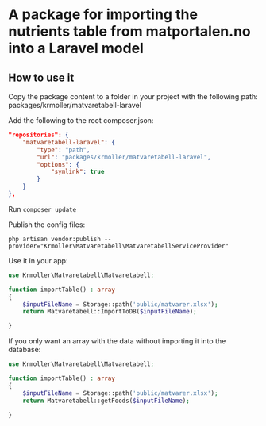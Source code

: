 # A package for importing the nutrients table from matportalen.no into a Laravel model


## How to use it
Copy the package content to a folder in your project with the following path:
packages/krmoller/matvaretabell-laravel

Add the following to the root composer.json:
```json
"repositories": {
    "matvaretabell-laravel": {
        "type": "path",
        "url": "packages/krmoller/matvaretabell-laravel",
        "options": {
            "symlink": true
        }
    }
},
```

Run ```composer update```


Publish the config files:
```
php artisan vendor:publish --provider="Krmoller\Matvaretabell\MatvaretabellServiceProvider"
```

Use it in your app:
```php
use Krmoller\Matvaretabell\Matvaretabell;

function importTable() : array
{
    $inputFileName = Storage::path('public/matvarer.xlsx');
    return Matvaretabell::ImportToDB($inputFileName);

}
```

If you only want an array with the data without importing it into the database:
```php
use Krmoller\Matvaretabell\Matvaretabell;

function importTable() : array
{
    $inputFileName = Storage::path('public/matvarer.xlsx');
    return Matvaretabell::getFoods($inputFileName);

}
```

